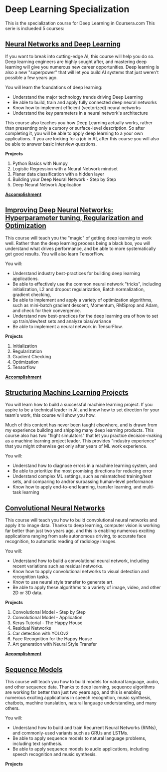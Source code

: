 # Deep Learning Specialization
This is the specialization course for Deep Learning in Coursera.com
This serie is inclueded 5 courses:

## [**Neural Networks and Deep Learning**](https://www.coursera.org/learn/neural-networks-deep-learning)

If you want to break into cutting-edge AI, this course will help you do so. Deep learning engineers are highly sought after, and mastering deep learning will give you numerous new career opportunities. Deep learning is also a new "superpower" that will let you build AI systems that just weren't possible a few years ago.

You will learn the foundations of deep learning:
- Understand the major technology trends driving Deep Learning
- Be able to build, train and apply fully connected deep neural networks 
- Know how to implement efficient (vectorized) neural networks 
- Understand the key parameters in a neural network's architecture

This course also teaches you how Deep Learning actually works, rather than presenting only a cursory or surface-level description. So after completing it, you will be able to apply deep learning to a your own applications. If you are looking for a job in AI, after this course you will also be able to answer basic interview questions.

**Projects** 
1. Python Basics with Numpy
2. Logistic Regression with a Neural Network mindset
3. Planar data classification with a hidden layer
4. Building your Deep Neural Network - Step by Step
5. Deep Neural Network Application

[**Accomplishment**](https://www.coursera.org/account/accomplishments/certificate/TAAU4VCUWUKT)

## [**Improving Deep Neural Networks: Hyperparameter tuning, Regularization and Optimization**](https://www.coursera.org/learn/deep-neural-network)

This course will teach you the "magic" of getting deep learning to work well. Rather than the deep learning process being a black box, you will understand what drives performance, and be able to more systematically get good results. You will also learn TensorFlow. 

You will: 
- Understand industry best-practices for building deep learning applications. 
- Be able to effectively use the common neural network "tricks", including initialization, L2 and dropout regularization, Batch normalization, gradient checking, 
- Be able to implement and apply a variety of optimization algorithms, such as mini-batch gradient descent, Momentum, RMSprop and Adam, and check for their convergence. 
- Understand new best-practices for the deep learning era of how to set up train/dev/test sets and analyze bias/variance
- Be able to implement a neural network in TensorFlow.

**Projects**
1. Initialization
2. Regularization
3. Gradient Checking
4. Optimization
5. Tensorflow

[**Accomplishment**](https://www.coursera.org/account/accomplishments/certificate/AYA5MVY2KBM5)

## [**Structuring Machine Learning Projects**](https://www.coursera.org/learn/machine-learning-projects)

You will learn how to build a successful machine learning project. If you aspire to be a technical leader in AI, and know how to set direction for your team's work, this course will show you how.
 
Much of this content has never been taught elsewhere, and is drawn from my experience building and shipping many deep learning products. This course also has two "flight simulators" that let you practice decision-making as a machine learning project leader. This provides "industry experience" that you might otherwise get only after years of ML work experience.

You will: 
- Understand how to diagnose errors in a machine learning system, and 
- Be able to prioritize the most promising directions for reducing error
- Understand complex ML settings, such as mismatched training/test sets, and comparing to and/or surpassing human-level performance
- Know how to apply end-to-end learning, transfer learning, and multi-task learning

## [**Convolutional Neural Networks**](https://www.coursera.org/learn/convolutional-neural-networks/home/info)

This course will teach you how to build convolutional neural networks and apply it to image data. Thanks to deep learning, computer vision is working far better than just two years ago, and this is enabling numerous exciting applications ranging from safe autonomous driving, to accurate face recognition, to automatic reading of radiology images. 

You will:
- Understand how to build a convolutional neural network, including recent variations such as residual networks.
- Know how to apply convolutional networks to visual detection and recognition tasks.
- Know to use neural style transfer to generate art.
- Be able to apply these algorithms to a variety of image, video, and other 2D or 3D data.

**Projects**
1. Convolutional Model - Step by Step
2. Convolutional Model - Application
3. Keras Tutorial - The Happy House
4. Residual Networks
5. Car detection with YOLOv2
6. Face Recognition for the Happy House
7. Art generation with Neural Style Transfer

[**Accomplishment**](https://www.coursera.org/account/accomplishments/certificate/JJ97BCZ4UHNB)

## [**Sequence Models**](https://www.coursera.org/learn/nlp-sequence-models)

This course will teach you how to build models for natural language, audio, and other sequence data. Thanks to deep learning, sequence algorithms are working far better than just two years ago, and this is enabling numerous exciting applications in speech recognition, music synthesis, chatbots, machine translation, natural language understanding, and many others. 

You will:
- Understand how to build and train Recurrent Neural Networks (RNNs), and commonly-used variants such as GRUs and LSTMs.
- Be able to apply sequence models to natural language problems, including text synthesis. 
- Be able to apply sequence models to audio applications, including speech recognition and music synthesis.

**Projects**
